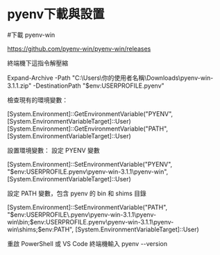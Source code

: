 # pyenv下載與設置

#下載 pyenv-win

https://github.com/pyenv-win/pyenv-win/releases

終端機下這指令解壓縮

Expand-Archive -Path "C:\Users\你的使用者名稱\Downloads\pyenv-win-3.1.1.zip" -DestinationPath "$env:USERPROFILE\.pyenv"

檢查現有的環境變數：

[System.Environment]::GetEnvironmentVariable("PYENV", [System.EnvironmentVariableTarget]::User)
[System.Environment]::GetEnvironmentVariable("PATH", [System.EnvironmentVariableTarget]::User)

設置環境變數：
設定 PYENV 變數

[System.Environment]::SetEnvironmentVariable("PYENV", "$env:USERPROFILE\.pyenv\pyenv-win-3.1.1\pyenv-win", [System.EnvironmentVariableTarget]::User)

設定 PATH 變數，包含 pyenv 的 bin 和 shims 目錄

[System.Environment]::SetEnvironmentVariable("PATH", "$env:USERPROFILE\.pyenv\pyenv-win-3.1.1\pyenv-win\bin;$env:USERPROFILE\.pyenv\pyenv-win-3.1.1\pyenv-win\shims;$env:PATH", [System.EnvironmentVariableTarget]::User)

重啟 PowerShell 或 VS Code 終端機輸入
pyenv --version


